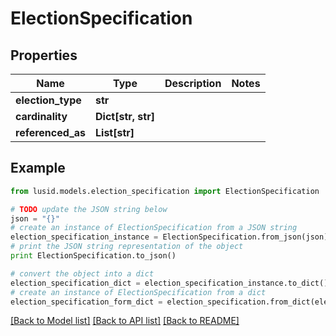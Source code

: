 # ElectionSpecification


## Properties
Name | Type | Description | Notes
------------ | ------------- | ------------- | -------------
**election_type** | **str** |  | 
**cardinality** | **Dict[str, str]** |  | 
**referenced_as** | **List[str]** |  | 

## Example

```python
from lusid.models.election_specification import ElectionSpecification

# TODO update the JSON string below
json = "{}"
# create an instance of ElectionSpecification from a JSON string
election_specification_instance = ElectionSpecification.from_json(json)
# print the JSON string representation of the object
print ElectionSpecification.to_json()

# convert the object into a dict
election_specification_dict = election_specification_instance.to_dict()
# create an instance of ElectionSpecification from a dict
election_specification_form_dict = election_specification.from_dict(election_specification_dict)
```
[[Back to Model list]](../README.md#documentation-for-models) [[Back to API list]](../README.md#documentation-for-api-endpoints) [[Back to README]](../README.md)


